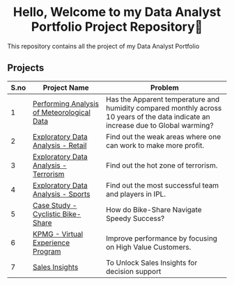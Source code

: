 <h1 align="center">Hello, Welcome to my Data Analyst Portfolio Project Repository👋</h1>
This repository contains all the project of my Data Analyst Portfolio
  
## Projects
| S.no | Project Name | Problem |
| --------------- | --------------- | --------------- |
| 1 | [Performing Analysis of Meteorological Data](https://github.com/IronStark007/Data-Analyst-Portfolio/tree/master/Performing%20Analysis%20of%20Meteorological%20Data) | Has the Apparent temperature and humidity compared monthly across 10 years of the data indicate an increase due to Global warming?
| 2 | [Exploratory Data Analysis - Retail](https://github.com/IronStark007/Data-Analyst-Portfolio/tree/master/Exploratory%20Data%20Analysis%20-%20Retail) | Find out the weak areas where one can work to make more profit.
| 3 | [Exploratory Data Analysis - Terrorism](https://github.com/IronStark007/Data-Analyst-Portfolio/tree/master/Exploratory%20Data%20Analysis%20-%20Terrorism) | Find out the hot zone of terrorism.
| 4 | [Exploratory Data Analysis - Sports](https://github.com/IronStark007/Data-Analyst-Portfolio/tree/master/Exploratory%20Data%20Analysis%20-%20Sports) | Find out the most successful team and players in IPL.
| 5 | [Case Study - Cyclistic Bike-Share](https://github.com/IronStark007/Data-Analyst-Portfolio/tree/master/Case%20Study%20-%20Cyclistic%20Bike%20Share) |  How do Bike-Share Navigate Speedy Success?
| 6 | [KPMG - Virtual Experience Program](https://github.com/IronStark007/Data-Analyst-Portfolio/tree/master/KPMG%20-%20Virtual%20Experience%20Program) | Improve performance by focusing on High Value Customers.
| 7 | [Sales Insights](https://github.com/IronStark007/Data-Analyst-Portfolio/tree/master/Sales%20Insights) | To Unlock Sales Insights for decision support

